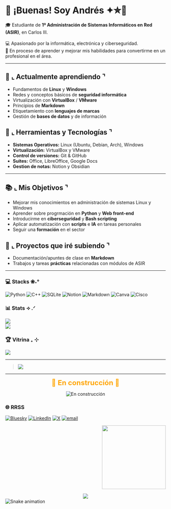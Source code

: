 # 👋 ¡Buenas! Soy Andrés ✦✮💫

🎓 Estudiante de **1º Administración de Sistemas Informáticos en Red (ASIR)**, en Carlos III.<br/>  
💻 Apasionado por la informática, electrónica y ciberseguridad.<br/>
🚀 En proceso de aprender y mejorar mis habilidades para convertirme en un profesional en el área.<br/>  

---
## 🌱 ⌞ Actualmente aprendiendo ⌝  
- Fundamentos de **Linux** y **Windows**  
- Redes y conceptos básicos de **seguridad informática**  
- Virtualización con **VirtualBox** / **VMware**  
- Principios de **Markdown**
- Etiquetamiento con **lenguajes de marcas**
- Gestión de **bases de datos** y de información

## 🔧 ⌞ Herramientas y Tecnologías ⌝ 
- **Sistemas Operativos:** Linux (Ubuntu, Debian, Arch), Windows  
- **Virtualización:** VirtualBox y VMware  
- **Control de versiones:** Git & GitHub  
- **Suites:** Office, LibreOffice, Google Docs
- **Gestion de notas:** Notion y Obsidian  

---

## 📚 ⌞ Mis Objetivos ⌝
- Mejorar mis conocimientos en administración de sistemas Linux y Windows  
- Aprender sobre progrmación en **Python** y **Web front-end**  
- Introducirme en **ciberseguridad** y **Bash scripting**
- Aplicar automatización con **scripts** e **IA** en tareas personales 
- Seguir una **formación** en el sector

## 🚀 ⌞ Proyectos que iré subiendo ⌝  
- Documentación/apuntes de clase en **Markdown**  
- Trabajos y tareas **prácticas** relacionadas con módulos de ASIR  

---
### 💻 Stacks ❀˖°
![Python](https://img.shields.io/badge/python-3670A0?style=for-the-badge&logo=python&logoColor=ffdd54) ![C++](https://img.shields.io/badge/c++-%2300599C.svg?style=for-the-badge&logo=c%2B%2B&logoColor=white) ![SQLite](https://img.shields.io/badge/sqlite-%2307405e.svg?style=for-the-badge&logo=sqlite&logoColor=white) ![Notion](https://img.shields.io/badge/Notion-%23000000.svg?style=for-the-badge&logo=notion&logoColor=white) ![Markdown](https://img.shields.io/badge/markdown-%23000000.svg?style=for-the-badge&logo=markdown&logoColor=white) ![Canva](https://img.shields.io/badge/Canva-%2300C4CC.svg?style=for-the-badge&logo=Canva&logoColor=white) ![Cisco](https://img.shields.io/badge/cisco-%23049fd9.svg?style=for-the-badge&logo=cisco&logoColor=black)
### 📊 Stats ⟢ .ᐟ
![](https://github-readme-stats.vercel.app/api?username=andrestlm&theme=gotham&hide_border=true&include_all_commits=true&count_private=true)<br/>
![](https://nirzak-streak-stats.vercel.app/?user=andrestlm&theme=gotham&hide_border=true)<br/>
### 🏆 Vitrina ₊ ⊹
![](https://github-profile-trophy.vercel.app/?username=andrestlm&theme=gotham&no-frame=true&no-bg=true&margin-w=4)

---

> ![](https://quotes-github-readme.vercel.app/api?type=horizontal&theme=tokyonight)

---

<p align="center">
  <span style="font-size:22px; font-weight:bold; color:orange;">
    🚧 En construcción 🚧
  </span>
</p>
<p align="center">
  <img src="https://img.shields.io/badge/Estado-En%20construcción-orange?style=for-the-badge&logo=hammer" alt="En construcción">
</p>


### 🌐 RRSS
[![Bluesky](https://img.shields.io/badge/bluesky-0285FF?style=for-the-badge&logo=bluesky&logoColor=%23FFFFFF)](https://bsky.app/profile/---------) [![LinkedIn](https://img.shields.io/badge/LinkedIn-%230077B5.svg?logo=linkedin&logoColor=white)](https://linkedin.com/in/@-------) [![X](https://img.shields.io/badge/X-black.svg?logo=X&logoColor=white)](https://x.com/@---------) [![email](https://img.shields.io/badge/Email-D14836?logo=gmail&logoColor=white)](mailto:-------) 

<p align="right">
  <img src="https://github.com/user-attachments/assets/f72cb610-fbd8-409c-bf22-b331f6005327" width="200">
</p>

<div align="center">
  <img src="https://visitor-badge.laobi.icu/badge?page_id=andrestlm.andrestlm&"  />
</div>

<img src="https://raw.githubusercontent.com/andrestlm/andrestlm/output/snake.svg" alt="Snake animation" />

###
